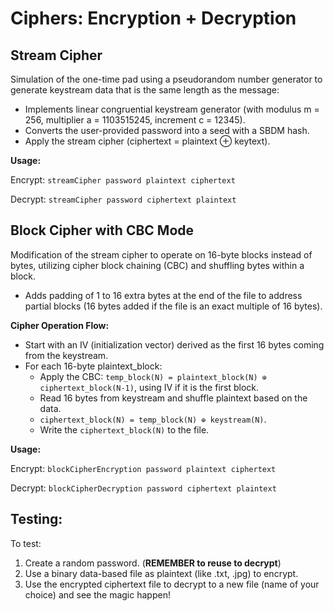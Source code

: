 # Ciphers: Encryption + Decryption

## Stream Cipher
Simulation of the one-time pad using a pseudorandom number generator to generate keystream data that is the same length as the message:

- Implements linear congruential keystream generator (with modulus m = 256, multiplier a = 1103515245, increment c = 12345).
- Converts the user-provided password into a seed with a SBDM hash.
- Apply the stream cipher (ciphertext = plaintext ⊕ keytext).

**Usage:**

Encrypt: `streamCipher password plaintext ciphertext`

Decrypt: `streamCipher password ciphertext plaintext`

## Block Cipher with CBC Mode

Modification of the stream cipher to operate on 16-byte blocks instead of bytes, utilizing cipher block chaining (CBC) and shuffling bytes within a block. 
- Adds padding of 1 to 16 extra bytes at the end of the file to address partial blocks (16 bytes added if the file is an exact multiple of 16 bytes).

**Cipher Operation Flow:**

- Start with an IV (initialization vector) derived as the first 16 bytes coming from the keystream.
- For each 16-byte plaintext_block:
    - Apply the CBC: `temp_block(N) = plaintext_block(N) ⊕ ciphertext_block(N-1)`, using IV if it is the first block.
    - Read 16 bytes from keystream and shuffle plaintext based on the data.
    - `ciphertext_block(N) = temp_block(N) ⊕ keystream(N)`.
    - Write the `ciphertext_block(N)` to the file.

**Usage:**

Encrypt: `blockCipherEncryption password plaintext ciphertext`

Decrypt: `blockCipherDecryption password ciphertext plaintext`


## Testing:

To test:
1. Create a random password. (**REMEMBER to reuse to decrypt**)
2. Use a binary data-based file as plaintext (like .txt, .jpg) to encrypt.
3. Use the encrypted ciphertext file to decrypt to a new file (name of your choice) and see the magic happen!
